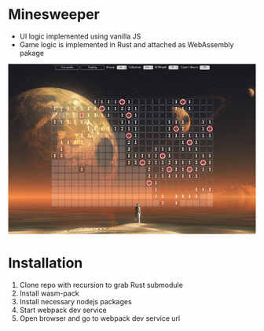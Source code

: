 # Minesweeper

- UI logic implemented using vanilla JS
- Game logic is implemented in Rust and attached as WebAssembly pakage
 
![Games screen](docs/screen01.png)


# Installation

1. Clone repo with recursion to grab Rust submodule 
2. Install wasm-pack
3. Install necessary nodejs packages
4. Start webpack dev service
5. Open browser and go to webpack dev service url